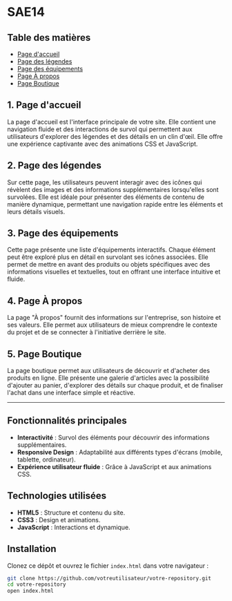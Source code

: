 # SAE14
## Table des matières

- [Page d'accueil](#page-daccueil)
- [Page des légendes](#page-des-légendes)
- [Page des équipements](#page-des-équipements)
- [Page À propos](#page-à-propos)
- [Page Boutique](#page-boutique)

## 1. Page d'accueil

La page d'accueil est l'interface principale de votre site. Elle contient une navigation fluide et des interactions de survol qui permettent aux utilisateurs d'explorer des légendes et des détails en un clin d'œil. Elle offre une expérience captivante avec des animations CSS et JavaScript.

## 2. Page des légendes

Sur cette page, les utilisateurs peuvent interagir avec des icônes qui révèlent des images et des informations supplémentaires lorsqu'elles sont survolées. Elle est idéale pour présenter des éléments de contenu de manière dynamique, permettant une navigation rapide entre les éléments et leurs détails visuels.

## 3. Page des équipements

Cette page présente une liste d'équipements interactifs. Chaque élément peut être exploré plus en détail en survolant ses icônes associées. Elle permet de mettre en avant des produits ou objets spécifiques avec des informations visuelles et textuelles, tout en offrant une interface intuitive et fluide.

## 4. Page À propos

La page "À propos" fournit des informations sur l'entreprise, son histoire et ses valeurs. Elle permet aux utilisateurs de mieux comprendre le contexte du projet et de se connecter à l'initiative derrière le site.

## 5. Page Boutique

La page boutique permet aux utilisateurs de découvrir et d'acheter des produits en ligne. Elle présente une galerie d'articles avec la possibilité d'ajouter au panier, d'explorer des détails sur chaque produit, et de finaliser l'achat dans une interface simple et réactive.

---

## Fonctionnalités principales

- **Interactivité** : Survol des éléments pour découvrir des informations supplémentaires.
- **Responsive Design** : Adaptabilité aux différents types d'écrans (mobile, tablette, ordinateur).
- **Expérience utilisateur fluide** : Grâce à JavaScript et aux animations CSS.

## Technologies utilisées

- **HTML5** : Structure et contenu du site.
- **CSS3** : Design et animations.
- **JavaScript** : Interactions et dynamique.

## Installation

Clonez ce dépôt et ouvrez le fichier `index.html` dans votre navigateur :

```bash
git clone https://github.com/votreutilisateur/votre-repository.git
cd votre-repository
open index.html

